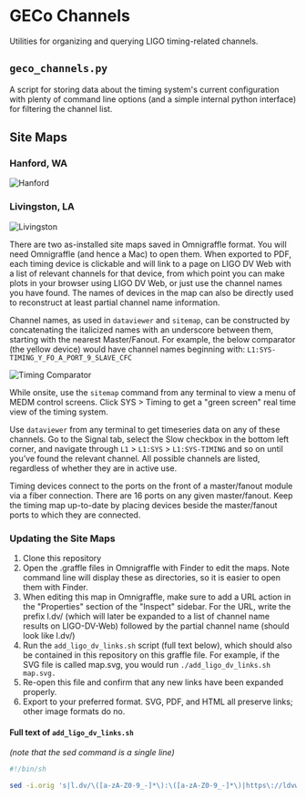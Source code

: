 # GECo Channels

Utilities for organizing and querying LIGO timing-related channels.

## `geco_channels.py`

A script for storing data about the timing system's current configuration
with plenty of command line options (and a simple internal python interface)
for filtering the channel list.

## Site Maps

### Hanford, WA

![Hanford](/data/timing-map-LHO.png)

### Livingston, LA

![Livingston](/data/timing-map-LLO.png)

There are two as-installed site maps saved in Omnigraffle format. You will need
Omnigraffle (and hence a Mac) to open them. When exported to PDF, each timing
device is clickable and will link to a page on LIGO DV Web with a list of
relevant channels for that device, from which point you can make plots in your
browser using LIGO DV Web, or just use the channel names you have found.
The names of devices in the map can also be directly used to reconstruct
at least partial channel name information.

Channel names, as used in `dataviewer` and `sitemap`, can be constructed by
concatenating the italicized names with an underscore between them, starting
with the nearest Master/Fanout. For example, the below comparator (the yellow
device) would have channel names beginning with:
`L1:SYS-TIMING_Y_FO_A_PORT_9_SLAVE_CFC`

![Timing Comparator](/data/example-device.png)

While onsite, use the `sitemap` command from any terminal to view a menu of
MEDM control screens. Click SYS > Timing to get a "green screen" real time view
of the timing system.

Use `dataviewer` from any terminal to get timeseries data on any of these
channels. Go to the Signal tab, select the Slow checkbox in the bottom left
corner, and navigate through `L1` > `L1:SYS` > `L1:SYS-TIMING` and so on until
you’ve found the relevant channel. All possible channels are listed, regardless
of whether they are in active use.

Timing devices connect to the ports on the front of a master/fanout module via
a fiber connection. There are 16 ports on any given master/fanout. Keep the
timing map up-to-date by placing devices beside the master/fanout ports to
which they are connected.

### Updating the Site Maps

1. Clone this repository
2. Open the .graffle files in Omnigraffle with Finder to edit the maps. Note command line will display these as directories, so it is easier to open them with Finder. 
3.  When editing this map in Omnigraffle, make sure to add a URL action in the
    "Properties" section of the "Inspect" sidebar. For the URL, write the prefix
    l.dv/ (which will later be expanded to a list of channel name results on
    LIGO-DV-Web) followed by the partial channel name (should look like
    l.dv/<channel-name>)
4.  Run the `add_ligo_dv_links.sh` script (full text below), which should also
    be contained in this repository on this graffle file. For example, if the
    SVG file is called map.svg, you would run `./add_ligo_dv_links.sh map.svg.`
5.  Re-open this file and confirm that any new links have been expanded
    properly.
6.  Export to your preferred format. SVG, PDF, and HTML all preserve links;
    other image formats do no.

#### Full text of `add_ligo_dv_links.sh`

_(note that the sed command is a single line)_

```bash
#!/bin/sh

sed -i.orig 's|l.dv/\([a-zA-Z0-9_-]*\):\([a-zA-Z0-9_-]*\)|https\://ldvw.ligo.caltech.edu/ldvw/view?act=baseChan\&amp;baseSelector=true\&amp;ifo=any\&amp;subsys=any\&amp;fsCmp=%3E%3D\&amp;fs=any\&amp;chnamefilt=\1%3A\2\&amp;currentOnly=show+only+currently+acquired\&amp;submitAct=Retrieve+Channel+List+%BB|g' "$1"
```
